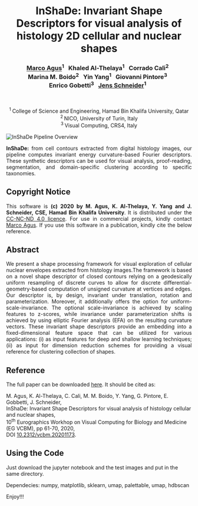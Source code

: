 <h1 align="center">InShaDe: Invariant Shape Descriptors for visual analysis of histology 2D cellular and nuclear shapes</h1>
<h3 align="center"><a href="mailto:magus@hbku.edu.qa">Marco&nbsp;Agus</a><sup>1</sup>&nbsp;&nbsp; 
Khaled&nbsp;Al-Thelaya<sup>1</sup>&nbsp;&nbsp; 
Corrado&nbsp;Cal&igrave;<sup>2</sup>&nbsp;&nbsp; 
Marina&nbsp;M.&nbsp;Boido<sup>2</sup>&nbsp;&nbsp; 
Yin&nbsp;Yang<sup>1</sup>&nbsp;&nbsp; 
Giovanni&nbsp;Pintore<sup>3</sup>&nbsp;&nbsp; 
Enrico&nbsp;Gobetti<sup>3</sup>&nbsp;&nbsp; 
<a href="mailto:jeschneider@hbku.edu.qa">Jens&nbsp;Schneider</a><sup>1</sup>&nbsp;&nbsp;</h3><br/>

<p align="center"><sup>1&nbsp;</sup>College of Science and Engineering, Hamad Bin Khalifa University, Qatar<br/>
<sup>2&nbsp;</sup>NICO, University of Turin, Italy<br/>
<sup>3&nbsp;</sup>Visual Computing, CRS4, Italy
</p>

<img src="https://drive.google.com/uc?export=view&id=13bNpMV9-iGreXGgdOrUfbqXnQA_JKnP4" align="center" alt="InShaDe Pipeline Overview" />
<p align="justify">
<b>InShaDe:</b> from cell contours extracted from digital histology images, our pipeline computes invariant energy curvature-based Fourier descriptors. These synthetic descriptors can be used for visual analysis, proof-reading, segmentation, and domain-specific clustering according to specific taxonomies.</p>

<h2>Copyright Notice</h2>
<p align="justify">This software is <b>(c) 2020 by M. Agus, K. Al-Thelaya, Y. Yang and J. Schneider, CSE, Hamad Bin Khalifa University</b>.
It is distributed under the <a href="https://creativecommons.org/licenses/by-nc-nd/4.0/legalcode">CC-NC-ND 4.0 licence</a>. For use in commercial projects, kindly contact <a href="mailto:magus@hbku.edu.qa">Marco Agus</a>. If you use this software in a publication, kindly cite the below reference.</p>

<h2>Abstract</h2>
<p align="justify">
We present a shape processing framework for visual exploration of cellular nuclear envelopes extracted from histology images.The framework is based on a novel shape descriptor of closed contours relying on a geodesically uniform resampling of discrete curves to allow for discrete differential-geometry-based computation of unsigned curvature at vertices and edges. Our descriptor is, by design, invariant under translation, rotation and parameterization. Moreover, it additionally offers the option for uniform-scale-invariance. The optional scale-invariance is achieved by scaling features to z-scores, while invariance under parameterization shifts is achieved by using elliptic Fourier analysis (EFA) on the resulting curvature vectors. These invariant shape descriptors provide an embedding into a fixed-dimensional feature space that can be utilized for various applications: (i) as input features for deep and shallow learning techniques; (ii) as input for dimension reduction schemes for providing a visual reference for clustering collection of shapes.</p>

<h2>Reference</h2>
<p align="left">The full paper can be downloaded <a href="https://diglib.eg.org/bitstream/handle/10.2312/vcbm20201173/061-070.pdf">here</a>.
It should be cited as:</br>

M. Agus, K. Al-Thelaya, C. Cali, M. M. Boido, Y. Yang, G. Pintore, E. Gobbetti, J. Schneider,<br/>
InShaDe: Invariant Shape Descriptors for visual analysis of histology cellular and nuclear shapes,<br/>
10<sup>th</sup> Eurographics Workhop on Visual Computing for Biology and Medicine (EG VCBM), pp 61-70, 2020,<br/>
DOI <a href="https://diglib.eg.org:443/handle/10.2312/vcbm20201173">10.2312/vcbm.20201173</a>.</p>

<h2>Using the Code</h2>
Just download the jupyter notebook and the test images and put in the same directory.


Dependecies:
  numpy, matplotlib, sklearn, umap, palettable, umap, hdbscan
  
  
Enjoy!!!

